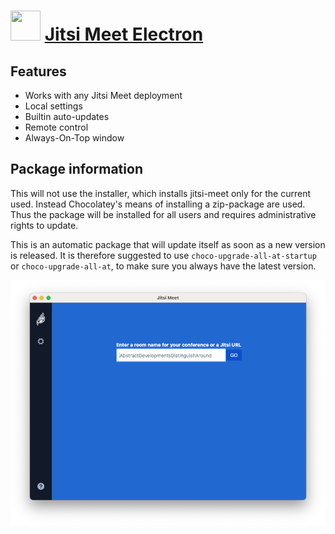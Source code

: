 # <img src="https://cdn.jsdelivr.net/gh/tunisiano187/Chocolatey-packages@0ac4386bc41259e5af38cbaa0cc6126b037c6d7f/icons/jitsi-meet-electron.png" width="48" height="48"/> [Jitsi Meet Electron](https://github.com/jitsi/jitsi-meet-electron)

## Features

- Works with any Jitsi Meet deployment
- Local settings
- Builtin auto-updates
- Remote control
- Always-On-Top window

## Package information

This will not use the installer, which installs jitsi-meet only for the current used.
Instead Chocolatey's means of installing a zip-package are used.
Thus the package will be installed for all users and requires administrative rights to update.

This is an automatic package that will update itself as soon as a new version is released.
It is therefore suggested to use `choco-upgrade-all-at-startup` or `choco-upgrade-all-at`, to make sure you always have the latest version.

![screenshot](https://raw.githubusercontent.com/jitsi/jitsi-meet-electron/master/screenshot.png)
